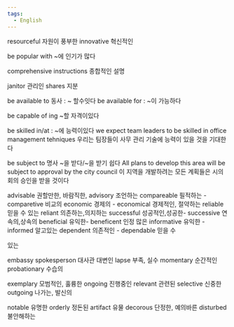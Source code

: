 ```yaml
---
tags:
  - English
---
```

resourceful 자원이 풍부한
innovative 혁신적인

be popular with ~에 인기가 많다

comprehensive instructions 종합적인 설명

janitor 관리인
shares 지분

be available to 동사 :  ~ 할수잇다
be available for : ~이 가능하다

be capable of ing  ~할 자격이있다

be skilled in/at  : ~에 능력이있다
we expect team leaders to be skilled in office management tehniques
우리는 팀장들이 사무 관리 기술에 능력이 있을 것을 기대한다

be subject to 명사 ~을 받다/~을 받기 쉽다
All plans to develop this area will be subject to approval by the city council
이 지역을 개발하려는 모든 계획들은 시의회의 승인을 받을 것이다

advisable 권할만한, 바람직한, advisory 조언하는
compareable 필적하는 - comparetive 비교의
economic 경제의 - economical 경제적인, 절약하는
reliable 믿을 수 있는 reliant 의존하는,의지하는 
successful 성공적인,성공한- successive 연속의,상속의
beneficial 유익한- beneficent 인정 많은
informative 유익한 - informed 알고있는
dependent 의존적인 - dependable 믿을 수 










있는

embassy spokesperson 대사관 대변인
lapse 부족, 실수
momentary 순간적인
probationary 수습의

exemplary 모범적인, 훌륭한
ongoing 진행중인
relevant 관련된
selective 신중한
outgoing 나가는, 발신의

notable 유명한
orderly 정돈된
artifact 유물
decorous 단정한, 예의바른
disturbed 불안해하는
